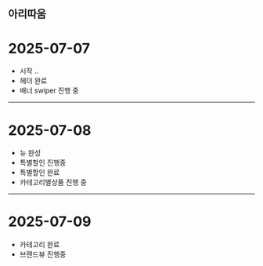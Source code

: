 ## 아리따움 
# 2025-07-07
* 시작 ..
* 헤더 완료
* 배너 swiper 진행 중
----
# 2025-07-08
* 뉴 완성 
* 특별할인 진행중
* 특별할인 완료
* 카테고리별상품 진행 중
----
# 2025-07-09
* 카테고리 완료
* 브랜드뷰 진행중